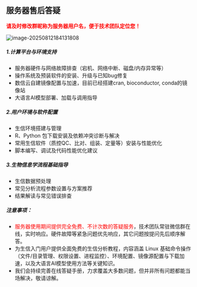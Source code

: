 ## 服务器售后答疑

<span style="color: red">**请及时修改群昵称为服务器用户名，便于技术团队定位您！**</span>

![image-20250812184131808](./image-20250812184131808.png)



##### 1.计算平台与环境支持

- 服务器硬件与网络故障排查（宕机、网络中断、磁盘/内存异常等）
- 操作系统及预装软件的安装、升级与已知bug修复
- 数信云自建镜像配置与加速，目前已经搭建cran, bioconductor, conda的镜像站
- 大语言AI模型部署、加载与调用指导

##### 2.用户环境与软件配置

- 生信环境搭建与管理
- R、Python 包下载安装及依赖冲突诊断与解决
- 常用生信软件（质控QC、比对、组装、定量等）安装与性能优化
- 脚本编写、调试及代码性能优化建议

##### 3.生物信息学流程基础指导

- 生信数据预处理
- 常见分析流程参数设置与方案推荐
- 结果解读与常见错误排查

##### 注意事项：

- <span style="color: red">服务器使用期间提供完全免费、不计次数的答疑服务</span>，技术团队常驻微信群在线，实时响应。硬件故障等紧急问题优先响应，其它问题按提问先后顺序解答。
- 为生信入门用户提供全面免费的生信分析教程，内容涵盖 Linux 基础命令操作（文件/目录管理、权限设置、进程监控）、环境配置、镜像源配置与下载加速，以及大语言AI模型使用方法等关键知识。
- 我们会持续完善在线答疑手册，力求覆盖大多数问题，但并非所有问题都能当场解决，敬请谅解。

